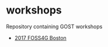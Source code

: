 # workshops

Repository containing GOST workshops

- <a href= "2017_foss4g_boston/1_introduction.md">2017 FOSS4G Boston</a>

